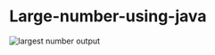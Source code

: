 # Large-number-using-java
![largest number output](https://user-images.githubusercontent.com/75573132/117538906-97ae6780-b025-11eb-9bee-751753927bc7.JPG)
